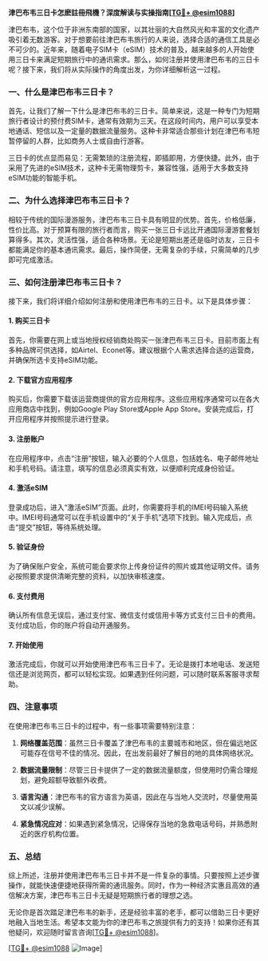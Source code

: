 **津巴布韦三日卡怎麽註冊飛機？深度解读与实操指南[[TG💪+ @esim1088](https://t.me/s/esim1088)]**

津巴布韦，这个位于非洲东南部的国家，以其壮丽的大自然风光和丰富的文化遗产吸引着无数游客。对于想要前往津巴布韦旅行的人来说，选择合适的通信工具是必不可少的。近年来，随着电子SIM卡（eSIM）技术的普及，越来越多的人开始使用三日卡来满足短期旅行中的通讯需求。那么，如何注册并使用津巴布韦的三日卡呢？接下来，我们将从实际操作的角度出发，为你详细解析这一过程。

### 一、什么是津巴布韦三日卡？

首先，让我们了解一下什么是津巴布韦的三日卡。简单来说，这是一种专门为短期旅行者设计的预付费SIM卡，通常有效期为三天。在这段时间内，用户可以享受本地通话、短信以及一定量的数据流量服务。这种卡非常适合那些计划在津巴布韦短暂停留的人群，比如商务人士或自由行游客。

三日卡的优点显而易见：无需繁琐的注册流程，即插即用，方便快捷。此外，由于采用了先进的eSIM技术，这种卡无需物理剪卡，兼容性强，适用于大多数支持eSIM功能的智能手机。

### 二、为什么选择津巴布韦三日卡？

相较于传统的国际漫游服务，津巴布韦三日卡具有明显的优势。首先，价格低廉，性价比高。对于预算有限的旅行者而言，购买一张三日卡远比开通国际漫游套餐划算得多。其次，灵活性强，适合各种场景。无论是短期出差还是临时访友，三日卡都能满足你的基本通讯需求。最后，操作简便，无需复杂的手续，只需简单的几步即可完成激活。

### 三、如何注册津巴布韦三日卡？

接下来，我们将详细介绍如何注册和使用津巴布韦的三日卡。以下是具体步骤：

#### 1. 购买三日卡

首先，你需要在网上或当地授权经销商处购买一张津巴布韦三日卡。目前市面上有多种品牌可供选择，如Airtel、Econet等。建议根据个人需求选择合适的运营商，并确保所选卡支持eSIM功能。

#### 2. 下载官方应用程序

购买后，你需要下载该运营商提供的官方应用程序。这些应用程序通常可以在各大应用商店中找到，例如Google Play Store或Apple App Store。安装完成后，打开应用程序并按照提示进行登录。

#### 3. 注册账户

在应用程序中，点击“注册”按钮，输入必要的个人信息，包括姓名、电子邮件地址和手机号码。请注意，填写的信息必须真实有效，以便顺利完成身份验证。

#### 4. 激活eSIM

登录成功后，进入“激活eSIM”页面。此时，你需要将手机的IMEI号码输入系统中。IMEI号码通常可以在手机设置中的“关于手机”选项下找到。输入完成后，点击“提交”按钮，等待系统处理。

#### 5. 验证身份

为了确保账户安全，系统可能会要求你上传身份证件的照片或其他证明文件。请务必按照要求提供清晰完整的资料，以加快审核速度。

#### 6. 支付费用

确认所有信息无误后，通过支付宝、微信支付或信用卡等方式支付三日卡的费用。支付成功后，你的账户将自动开通服务。

#### 7. 开始使用

激活完成后，你就可以开始使用津巴布韦三日卡了。无论是拨打本地电话、发送短信还是浏览网页，都可以轻松实现。如果遇到任何问题，可以随时联系客服寻求帮助。

### 四、注意事项

在使用津巴布韦三日卡的过程中，有一些事项需要特别注意：

1. **网络覆盖范围**：虽然三日卡覆盖了津巴布韦的主要城市和地区，但在偏远地区可能存在信号不佳的情况。因此，在出发前最好了解目的地的具体网络状况。
   
2. **数据流量限制**：尽管三日卡提供了一定的数据流量额度，但使用时仍需合理规划，避免超额导致额外收费。

3. **语言沟通**：津巴布韦的官方语言为英语，因此在与当地人交流时，尽量使用英文以减少误解。

4. **紧急情况应对**：如果遇到紧急情况，记得保存当地的急救电话号码，并熟悉附近的医疗机构位置。

### 五、总结

综上所述，注册并使用津巴布韦三日卡并不是一件复杂的事情。只要按照上述步骤操作，就能快速便捷地获得所需的通讯服务。同时，作为一种经济实惠且高效的通信解决方案，津巴布韦三日卡无疑是短期旅行者的理想之选。

无论你是首次踏足津巴布韦的新手，还是经验丰富的老手，都可以借助三日卡更好地融入当地生活。希望本文能为你的津巴布韦之旅提供有力的支持！如果你还有其他疑问，欢迎随时留言咨询[[TG💪+ @esim1088](https://t.me/s/esim1088)]。

[[TG💪+ @esim1088](https://t.me/s/esim1088) ![Image](https://i.postimg.cc/4NQfJmqS/Snipaste-2025-05-13-00-14-12.png)]